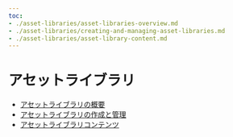 ```yaml
---
toc:
- ./asset-libraries/asset-libraries-overview.md
- ./asset-libraries/creating-and-managing-asset-libraries.md
- ./asset-libraries/asset-library-content.md
---
```

# アセットライブラリ

* [アセットライブラリの概要](asset-libraries/asset-libraries-overview.md)
* [アセットライブラリの作成と管理](asset-libraries/creating-and-managing-asset-libraries.md)
* [アセットライブラリコンテンツ](asset-libraries/asset-library-content.md)
